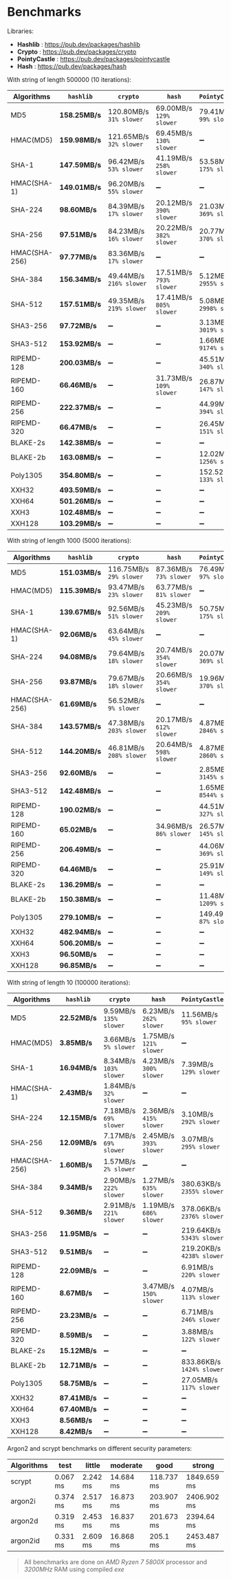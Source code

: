 # Benchmarks

Libraries:

- **Hashlib** : https://pub.dev/packages/hashlib
- **Crypto** : https://pub.dev/packages/crypto
- **PointyCastle** : https://pub.dev/packages/pointycastle
- **Hash** : https://pub.dev/packages/hash

With string of length 500000 (10 iterations):

| Algorithms    | `hashlib`      | `crypto`                     | `hash`                       | `PointyCastle`                |
| ------------- | -------------- | ---------------------------- | ---------------------------- | ----------------------------- |
| MD5           | **158.25MB/s** | 120.80MB/s <br> `31% slower` | 69.00MB/s <br> `129% slower` | 79.41MB/s <br> `99% slower`   |
| HMAC(MD5)     | **159.98MB/s** | 121.65MB/s <br> `32% slower` | 69.45MB/s <br> `130% slower` | ➖                            |
| SHA-1         | **147.59MB/s** | 96.42MB/s <br> `53% slower`  | 41.19MB/s <br> `258% slower` | 53.58MB/s <br> `175% slower`  |
| HMAC(SHA-1)   | **149.01MB/s** | 96.20MB/s <br> `55% slower`  | ➖                           | ➖                            |
| SHA-224       | **98.60MB/s**  | 84.39MB/s <br> `17% slower`  | 20.12MB/s <br> `390% slower` | 21.03MB/s <br> `369% slower`  |
| SHA-256       | **97.51MB/s**  | 84.23MB/s <br> `16% slower`  | 20.22MB/s <br> `382% slower` | 20.77MB/s <br> `370% slower`  |
| HMAC(SHA-256) | **97.77MB/s**  | 83.36MB/s <br> `17% slower`  | ➖                           | ➖                            |
| SHA-384       | **156.34MB/s** | 49.44MB/s <br> `216% slower` | 17.51MB/s <br> `793% slower` | 5.12MB/s <br> `2955% slower`  |
| SHA-512       | **157.51MB/s** | 49.35MB/s <br> `219% slower` | 17.41MB/s <br> `805% slower` | 5.08MB/s <br> `2998% slower`  |
| SHA3-256      | **97.72MB/s**  | ➖                           | ➖                           | 3.13MB/s <br> `3019% slower`  |
| SHA3-512      | **153.92MB/s** | ➖                           | ➖                           | 1.66MB/s <br> `9174% slower`  |
| RIPEMD-128    | **200.03MB/s** | ➖                           | ➖                           | 45.51MB/s <br> `340% slower`  |
| RIPEMD-160    | **66.46MB/s**  | ➖                           | 31.73MB/s <br> `109% slower` | 26.87MB/s <br> `147% slower`  |
| RIPEMD-256    | **222.37MB/s** | ➖                           | ➖                           | 44.99MB/s <br> `394% slower`  |
| RIPEMD-320    | **66.47MB/s**  | ➖                           | ➖                           | 26.45MB/s <br> `151% slower`  |
| BLAKE-2s      | **142.38MB/s** | ➖                           | ➖                           | ➖                            |
| BLAKE-2b      | **163.08MB/s** | ➖                           | ➖                           | 12.02MB/s <br> `1256% slower` |
| Poly1305      | **354.80MB/s** | ➖                           | ➖                           | 152.52MB/s <br> `133% slower` |
| XXH32         | **493.59MB/s** | ➖                           | ➖                           | ➖                            |
| XXH64         | **501.26MB/s** | ➖                           | ➖                           | ➖                            |
| XXH3          | **102.48MB/s** | ➖                           | ➖                           | ➖                            |
| XXH128        | **103.29MB/s** | ➖                           | ➖                           | ➖                            |

With string of length 1000 (5000 iterations):

| Algorithms    | `hashlib`      | `crypto`                     | `hash`                       | `PointyCastle`                |
| ------------- | -------------- | ---------------------------- | ---------------------------- | ----------------------------- |
| MD5           | **151.03MB/s** | 116.75MB/s <br> `29% slower` | 87.36MB/s <br> `73% slower`  | 76.49MB/s <br> `97% slower`   |
| HMAC(MD5)     | **115.39MB/s** | 93.47MB/s <br> `23% slower`  | 63.77MB/s <br> `81% slower`  | ➖                            |
| SHA-1         | **139.67MB/s** | 92.56MB/s <br> `51% slower`  | 45.23MB/s <br> `209% slower` | 50.75MB/s <br> `175% slower`  |
| HMAC(SHA-1)   | **92.06MB/s**  | 63.64MB/s <br> `45% slower`  | ➖                           | ➖                            |
| SHA-224       | **94.08MB/s**  | 79.64MB/s <br> `18% slower`  | 20.74MB/s <br> `354% slower` | 20.07MB/s <br> `369% slower`  |
| SHA-256       | **93.87MB/s**  | 79.67MB/s <br> `18% slower`  | 20.66MB/s <br> `354% slower` | 19.96MB/s <br> `370% slower`  |
| HMAC(SHA-256) | **61.69MB/s**  | 56.52MB/s <br> `9% slower`   | ➖                           | ➖                            |
| SHA-384       | **143.57MB/s** | 47.38MB/s <br> `203% slower` | 20.17MB/s <br> `612% slower` | 4.87MB/s <br> `2846% slower`  |
| SHA-512       | **144.20MB/s** | 46.81MB/s <br> `208% slower` | 20.64MB/s <br> `598% slower` | 4.87MB/s <br> `2860% slower`  |
| SHA3-256      | **92.60MB/s**  | ➖                           | ➖                           | 2.85MB/s <br> `3145% slower`  |
| SHA3-512      | **142.48MB/s** | ➖                           | ➖                           | 1.65MB/s <br> `8544% slower`  |
| RIPEMD-128    | **190.02MB/s** | ➖                           | ➖                           | 44.51MB/s <br> `327% slower`  |
| RIPEMD-160    | **65.02MB/s**  | ➖                           | 34.96MB/s <br> `86% slower`  | 26.57MB/s <br> `145% slower`  |
| RIPEMD-256    | **206.49MB/s** | ➖                           | ➖                           | 44.06MB/s <br> `369% slower`  |
| RIPEMD-320    | **64.46MB/s**  | ➖                           | ➖                           | 25.91MB/s <br> `149% slower`  |
| BLAKE-2s      | **136.29MB/s** | ➖                           | ➖                           | ➖                            |
| BLAKE-2b      | **150.38MB/s** | ➖                           | ➖                           | 11.48MB/s <br> `1209% slower` |
| Poly1305      | **279.10MB/s** | ➖                           | ➖                           | 149.49MB/s <br> `87% slower`  |
| XXH32         | **482.94MB/s** | ➖                           | ➖                           | ➖                            |
| XXH64         | **506.20MB/s** | ➖                           | ➖                           | ➖                            |
| XXH3          | **96.50MB/s**  | ➖                           | ➖                           | ➖                            |
| XXH128        | **96.85MB/s**  | ➖                           | ➖                           | ➖                            |

With string of length 10 (100000 iterations):

| Algorithms    | `hashlib`     | `crypto`                    | `hash`                      | `PointyCastle`                 |
| ------------- | ------------- | --------------------------- | --------------------------- | ------------------------------ |
| MD5           | **22.52MB/s** | 9.59MB/s <br> `135% slower` | 6.23MB/s <br> `262% slower` | 11.56MB/s <br> `95% slower`    |
| HMAC(MD5)     | **3.85MB/s**  | 3.66MB/s <br> `5% slower`   | 1.75MB/s <br> `121% slower` | ➖                             |
| SHA-1         | **16.94MB/s** | 8.34MB/s <br> `103% slower` | 4.23MB/s <br> `300% slower` | 7.39MB/s <br> `129% slower`    |
| HMAC(SHA-1)   | **2.43MB/s**  | 1.84MB/s <br> `32% slower`  | ➖                          | ➖                             |
| SHA-224       | **12.15MB/s** | 7.18MB/s <br> `69% slower`  | 2.36MB/s <br> `415% slower` | 3.10MB/s <br> `292% slower`    |
| SHA-256       | **12.09MB/s** | 7.17MB/s <br> `69% slower`  | 2.45MB/s <br> `393% slower` | 3.07MB/s <br> `295% slower`    |
| HMAC(SHA-256) | **1.60MB/s**  | 1.57MB/s <br> `2% slower`   | ➖                          | ➖                             |
| SHA-384       | **9.34MB/s**  | 2.90MB/s <br> `222% slower` | 1.27MB/s <br> `635% slower` | 380.63KB/s <br> `2355% slower` |
| SHA-512       | **9.36MB/s**  | 2.91MB/s <br> `221% slower` | 1.19MB/s <br> `686% slower` | 378.06KB/s <br> `2376% slower` |
| SHA3-256      | **11.95MB/s** | ➖                          | ➖                          | 219.64KB/s <br> `5343% slower` |
| SHA3-512      | **9.51MB/s**  | ➖                          | ➖                          | 219.20KB/s <br> `4238% slower` |
| RIPEMD-128    | **22.09MB/s** | ➖                          | ➖                          | 6.91MB/s <br> `220% slower`    |
| RIPEMD-160    | **8.67MB/s**  | ➖                          | 3.47MB/s <br> `150% slower` | 4.07MB/s <br> `113% slower`    |
| RIPEMD-256    | **23.23MB/s** | ➖                          | ➖                          | 6.71MB/s <br> `246% slower`    |
| RIPEMD-320    | **8.59MB/s**  | ➖                          | ➖                          | 3.88MB/s <br> `122% slower`    |
| BLAKE-2s      | **15.12MB/s** | ➖                          | ➖                          | ➖                             |
| BLAKE-2b      | **12.71MB/s** | ➖                          | ➖                          | 833.86KB/s <br> `1424% slower` |
| Poly1305      | **58.75MB/s** | ➖                          | ➖                          | 27.05MB/s <br> `117% slower`   |
| XXH32         | **87.41MB/s** | ➖                          | ➖                          | ➖                             |
| XXH64         | **67.40MB/s** | ➖                          | ➖                          | ➖                             |
| XXH3          | **8.56MB/s**  | ➖                          | ➖                          | ➖                             |
| XXH128        | **8.42MB/s**  | ➖                          | ➖                          | ➖                             |

Argon2 and scrypt benchmarks on different security parameters:

| Algorithms | test     | little   | moderate  | good       | strong      |
| ---------- | -------- | -------- | --------- | ---------- | ----------- |
| scrypt     | 0.067 ms | 2.242 ms | 14.684 ms | 118.737 ms | 1849.659 ms |
| argon2i    | 0.374 ms | 2.517 ms | 16.873 ms | 203.907 ms | 2406.902 ms |
| argon2d    | 0.319 ms | 2.453 ms | 16.837 ms | 201.673 ms | 2394.64 ms  |
| argon2id   | 0.331 ms | 2.609 ms | 16.868 ms | 205.1 ms   | 2453.487 ms |

> All benchmarks are done on _AMD Ryzen 7 5800X_ processor and _3200MHz_ RAM using compiled _exe_
